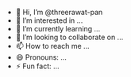 - 👋 Hi, I’m @threerawat-pan
- 👀 I’m interested in ...
- 🌱 I’m currently learning ...
- 💞️ I’m looking to collaborate on ...
- 📫 How to reach me ...
- 😄 Pronouns: ...
- ⚡ Fun fact: ...

<!---
threerawat-pan/threerawat-pan is a ✨ special ✨ repository because its `README.md` (this file) appears on your GitHub profile.
You can click the Preview link to take a look at your changes.
--->
